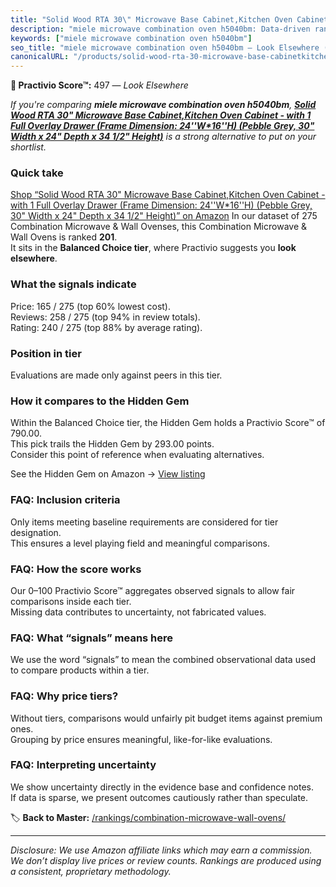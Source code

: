 ```yaml
---
title: "Solid Wood RTA 30\" Microwave Base Cabinet,Kitchen Oven Cabinet - with 1 Full Overlay Drawer (Frame Dimension: 24''W*16''H) (Pebble Grey, 30\" Width x 24\" Depth x 34 1/2\" Height)"
description: "miele microwave combination oven h5040bm: Data-driven ranking using the Practivio Score™. Positioned by quality, value, demand, findability, momentum."
keywords: ["miele microwave combination oven h5040bm"]
seo_title: "miele microwave combination oven h5040bm — Look Elsewhere (2025)"
canonicalURL: "/products/solid-wood-rta-30-microwave-base-cabinetkitchen-oven-cabinet-with-1-full-overlay-drawer-frame-dimension-24w16h-pebble-grey-30-width-x-24-depth-x-34-12-height-B0D6G5ZB87/"
---
```


**🚫 Practivio Score™:** 497 — _Look Elsewhere_


*If you're comparing **miele microwave combination oven h5040bm**, **[Solid Wood RTA 30" Microwave Base Cabinet,Kitchen Oven Cabinet - with 1 Full Overlay Drawer (Frame Dimension: 24''W*16''H) (Pebble Grey, 30" Width x 24" Depth x 34 1/2" Height)](https://www.amazon.com/dp/B0D6G5ZB87?tag=practivio-20)** is a strong alternative to put on your shortlist.*
### Quick take
[Shop “Solid Wood RTA 30" Microwave Base Cabinet,Kitchen Oven Cabinet - with 1 Full Overlay Drawer (Frame Dimension: 24''W*16''H) (Pebble Grey, 30" Width x 24" Depth x 34 1/2" Height)” on Amazon](https://www.amazon.com/dp/B0D6G5ZB87?tag=practivio-20)
In our dataset of 275 Combination Microwave & Wall Ovenses, this Combination Microwave & Wall Ovens is ranked **201**.  
It sits in the **Balanced Choice tier**, where Practivio suggests you **look elsewhere**.

### What the signals indicate
Price: 165 / 275 (top 60% lowest cost).  
Reviews: 258 / 275 (top 94% in review totals).  
Rating: 240 / 275 (top 88% by average rating).  

### Position in tier
Evaluations are made only against peers in this tier.

### How it compares to the Hidden Gem
Within the Balanced Choice tier, the Hidden Gem holds a Practivio Score™ of 790.00.  
This pick trails the Hidden Gem by 293.00 points.  
Consider this point of reference when evaluating alternatives.  

See the Hidden Gem on Amazon → [View listing](https://www.amazon.com/dp/B07JYNPTX3?tag=practivio-20)

### FAQ: Inclusion criteria
Only items meeting baseline requirements are considered for tier designation.  
This ensures a level playing field and meaningful comparisons.

### FAQ: How the score works
Our 0–100 Practivio Score™ aggregates observed signals to allow fair comparisons inside each tier.  
Missing data contributes to uncertainty, not fabricated values.

### FAQ: What “signals” means here
We use the word “signals” to mean the combined observational data used to compare products within a tier.

### FAQ: Why price tiers?
Without tiers, comparisons would unfairly pit budget items against premium ones.  
Grouping by price ensures meaningful, like-for-like evaluations.

### FAQ: Interpreting uncertainty
We show uncertainty directly in the evidence base and confidence notes.  
If data is sparse, we present outcomes cautiously rather than speculate.


🏷️ **Back to Master:** [/rankings/combination-microwave-wall-ovens/](/rankings/combination-microwave-wall-ovens/)

---
_Disclosure: We use Amazon affiliate links which may earn a commission. We don’t display live prices or review counts. Rankings are produced using a consistent, proprietary methodology._
